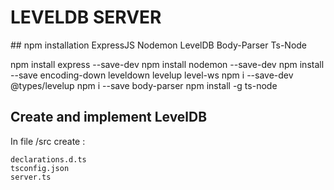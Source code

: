 # LEVELDB SERVER

## npm installation ExpressJS Nodemon LevelDB Body-Parser Ts-Node

npm install express --save-dev
npm install nodemon --save-dev
npm install --save encoding-down leveldown levelup level-ws
npm i --save-dev @types/levelup
npm i --save body-parser
npm install -g ts-node

## Create and implement LevelDB

In file /src create :
    
    declarations.d.ts
    tsconfig.json
    server.ts
    
